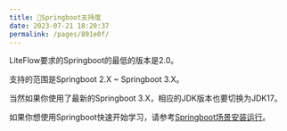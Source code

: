 ```yaml
---
title: 🌿Springboot支持度
date: 2023-07-21 18:20:37
permalink: /pages/891e0f/
---
```


LiteFlow要求的Springboot的最低的版本是2.0。

支持的范围是Springboot 2.X ~ Springboot 3.X。

当然如果你使用了最新的Springboot 3.X，相应的JDK版本也要切换为JDK17。

如果你想使用Springboot快速开始学习，请参考[Springboot场景安装运行](/pages/df6982/)。